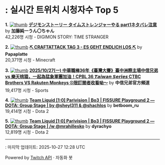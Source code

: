 # : 실시간 트위치 시청자수 Top 5

**1.** [![thumb](https://static-cdn.jtvnw.net/previews-ttv/live_user_kato_junichi0817-320x180.jpg)](https://twitch.tv/加藤純一うん〇ちゃん)
**[デジモンストーリー タイムストレンジャーやる part1ネタバレ注意](https://twitch.tv/加藤純一うん〇ちゃん)** by **加藤純一うん〇ちゃん**<br>42,226명 시청  - DIGIMON STORY: TIME STRANGER

**2.** [![thumb](https://static-cdn.jtvnw.net/previews-ttv/live_user_papaplatte-320x180.jpg)](https://twitch.tv/Papaplatte)
**[⛏️ CRAFTATTACK TAG 3 - ES GEHT ENDLICH LOS ⛏️](https://twitch.tv/Papaplatte)** by **Papaplatte**<br>20,371명 시청  - Minecraft

**3.** [![thumb](https://static-cdn.jtvnw.net/previews-ttv/live_user_brothers_baseball-320x180.jpg)](https://twitch.tv/中信兄弟官方頻道)
**[2025/10/27(一) 中華職棒36年《臺灣大賽》臺中洲際主場中信兄弟 vs 樂天桃猿，一起為猛象軍團加油！CPBL 36 𝙏𝙖𝙞𝙬𝙖𝙣 𝙎𝙚𝙧𝙞𝙚𝙨  CTBC Brothers VS Rakuten Monkeys ⚾️限訂閱者收看呦～](https://twitch.tv/中信兄弟官方頻道)** by **中信兄弟官方頻道**<br>19,417명 시청  - Sports

**4.** [![thumb](https://static-cdn.jtvnw.net/previews-ttv/live_user_betboom_ru-320x180.jpg)](https://twitch.tv/betboom_ru)
**[Team Liquid [1:0] Parivision | Bo3 | FISSURE Playground 2 — DOTA: Group Stage | by @sheyl311 & @shachlos](https://twitch.tv/betboom_ru)** by **betboom_ru**<br>19,414명 시청  - Dota 2

**5.** [![thumb](https://static-cdn.jtvnw.net/previews-ttv/live_user_dyrachyo-320x180.jpg)](https://twitch.tv/dyrachyo)
**[Team Liquid [1:0] Parivision | Bo3 | FISSURE Playground 2 — DOTA: Group Stage | /w @mrahillesko](https://twitch.tv/dyrachyo)** by **dyrachyo**<br>12,819명 시청  - Dota 2


---
: 마지막 업데이트: 2025-10-27 12:28 UTC

Powered by [Twitch API](https://dev.twitch.tv/docs/api/reference) · 자동화 봇
